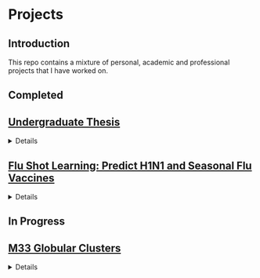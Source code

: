 # Projects
## Introduction
This repo contains a mixture of personal, academic and professional projects that I have worked on. 
## Completed

## [Undergraduate Thesis](https://github.com/raymundo-mora/Projects/tree/main/Undergraduate_Thesis)


<details >
<summary>Details</summary>

<details>
<summary>Topics</summary>

  
`Astronomy`  `M33`  `Globular Clusters`  
</details>
  
<details>  
<summary>Stack</summary> 
  
![Pandas](https://img.shields.io/badge/Pandas-2C2D72?style=for-the-badge&logo=pandas&logoColor=white)
![NumPy](https://img.shields.io/badge/numpy-%23013243.svg?style=for-the-badge&logo=numpy&logoColor=white)
![matplotlib](https://img.shields.io/badge/matplotlib-2F6D92?style=for-the-badge&lColor=white)
![photutils](https://img.shields.io/badge/photutils-F7622F?style=for-the-badge&lColor=white)
![IRAF](https://img.shields.io/badge/iraf-696E76?style=for-the-badge&lColor=white)
[![astropy](http://img.shields.io/badge/powered%20by-AstroPy-orange.svg?style=flat-square)](http://www.astropy.org/)
 
</details>

<details>  
<summary>Literature</summary> 
  
[Barmby et al. (2007)](https://iopscience.iop.org/article/10.1086/516777)</br>
[Beasley (2020)](https://link.springer.com/chapter/10.1007%2F978-3-030-38509-5_9)</br>
[King (1966)](https://ui.adsabs.harvard.edu/abs/1966AJ.....71...64K/abstract)</br>
[Ma (2015)](https://iopscience.iop.org/article/10.1088/0004-6256/149/5/157)</br>
[McLaughlin & van der Marel (2005)](https://iopscience.iop.org/article/10.1086/497429)</br>
[San Roman et al. (2012)](https://academic.oup.com/mnras/article/426/3/2427/989168)</br>
[Sarajedini et al. (2000)](https://iopscience.iop.org/article/10.1086/316807)</br>
[van der Marel et al. (2019)](https://iopscience.iop.org/article/10.3847/1538-4357/ab001b)</br>
[Wang & Ma (2013)](https://iopscience.iop.org/article/10.1088/0004-6256/146/2/20)</br>
</details>
  
  
</details>

## [Flu Shot Learning: Predict H1N1 and Seasonal Flu Vaccines](https://github.com/raymundo-mora/Projects/tree/main/Flu%20Shot%20Learning:%20Predict%20H1N1%20and%20Seasonal%20Flu%20Vaccines)


<details >
<summary>Details</summary>

<details>
<summary>Topics</summary>

`Machine Learning`  `Linear Regression Modeling` `Data Visualization` 
  

</details>
  
<details>  
<summary>Stack</summary> 
  
![Scikit-learn](https://img.shields.io/badge/scikit_learn-F7931E?style=for-the-badge&logo=scikit-learn&logoColor=blue)
![Pandas](https://img.shields.io/badge/Pandas-2C2D72?style=for-the-badge&logo=pandas&logoColor=white)
![NumPy](https://img.shields.io/badge/numpy-%23013243.svg?style=for-the-badge&logo=numpy&logoColor=white)
![matplotlib](https://img.shields.io/badge/matplotlib-2F6D92?style=for-the-badge&lColor=white)
![seaborn](https://img.shields.io/badge/seaborn-3580AD?style=for-the-badge&lColor=white)
</details>

<details>  
<summary>Literature</summary> 
  

</details>
  
  
</details>


## In Progress

## [M33 Globular Clusters](https://github.com/raymundo-mora/Projects/tree/main/M33_GCs)


<details >
<summary>Details</summary>

<details>
<summary>Topics</summary>

  `M33` `Globular Clusters` `Photometry` `Model Fitting` `Data Cleaning` 
  

</details>
  
<details>  
<summary>Stack</summary> 


![Pandas](https://img.shields.io/badge/Pandas-2C2D72?style=for-the-badge&logo=pandas&logoColor=white)
![NumPy](https://img.shields.io/badge/numpy-%23013243.svg?style=for-the-badge&logo=numpy&logoColor=white)
![matplotlib](https://img.shields.io/badge/matplotlib-2F6D92?style=for-the-badge&lColor=white)
![photutils](https://img.shields.io/badge/photutils-F7622F?style=for-the-badge&lColor=white)
![IRAF](https://img.shields.io/badge/iraf-696E76?style=for-the-badge&lColor=white)
[![astropy](http://img.shields.io/badge/powered%20by-AstroPy-orange.svg?style=flat-square)](http://www.astropy.org/)


  
  

</details>

<details>  
<summary>Literature</summary> 
  
[Barmby et al. (2007)](https://iopscience.iop.org/article/10.1086/516777)</br>
[Beasley (2020)](https://link.springer.com/chapter/10.1007%2F978-3-030-38509-5_9)</br>
[King (1966)](https://ui.adsabs.harvard.edu/abs/1966AJ.....71...64K/abstract)</br>
[Ma (2015)](https://iopscience.iop.org/article/10.1088/0004-6256/149/5/157)</br>
[McLaughlin & van der Marel (2005)](https://iopscience.iop.org/article/10.1086/497429)</br>
[San Roman et al. (2012)](https://academic.oup.com/mnras/article/426/3/2427/989168)</br>
[Sarajedini et al. (2000)](https://iopscience.iop.org/article/10.1086/316807)</br>
[van der Marel et al. (2019)](https://iopscience.iop.org/article/10.3847/1538-4357/ab001b)</br>
[Wang & Ma (2013)](https://iopscience.iop.org/article/10.1088/0004-6256/146/2/20)</br> 

</details>
  
  
</details>


